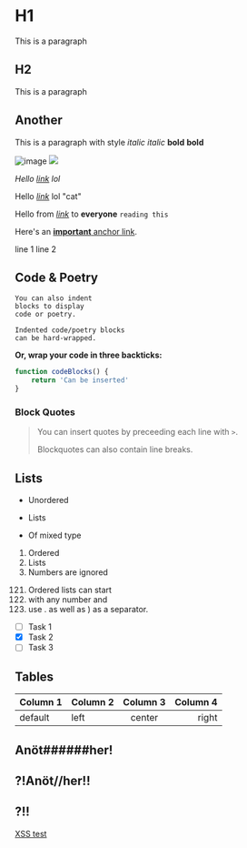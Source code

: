 # H1

This is a paragraph

## H2

This is a paragraph

## Another

This is a paragraph with style _italic_ _italic_ **bold** **bold**

![image](https://rsms.me/raster/examples/image1.jpg)
![](https://rsms.me/image.png?without-alt)

_Hello [link](https://rsms.me/) lol_

Hello [_link_](https://rsms.me/) lol "cat"

Hello from _[link](https://rsms.me/)_ to **everyone** `reading this`

Here's an [**important** anchor link](#example).

line 1
line 2

## Code & Poetry

    You can also indent
    blocks to display
    code or poetry.

    Indented code/poetry blocks
    can be hard-wrapped.

**Or, wrap your code in three backticks:**

```js
function codeBlocks() {
    return 'Can be inserted'
}
```

### Block Quotes

> You can insert quotes by
> preceeding each line with `>`.
>
> Blockquotes can also contain line
> breaks.

## Lists

-   Unordered

*   Lists

-   Of mixed type

1. Ordered
2. Lists
3. Numbers are ignored

121) Ordered lists can start
122) with any number and
123) use . as well as ) as a separator.

-   [ ] Task 1
-   [x] Task 2
-   [ ] Task 3

## Tables

| Column 1 | Column 2 | Column 3 | Column 4 |
| -------- | :------- | :------: | -------: |
| default  | left     |  center  |    right |

## Anöt######her!

## ?!Anöt//her!!

## ?!!

[XSS test](<javAscRipt:alert("xss")>)
